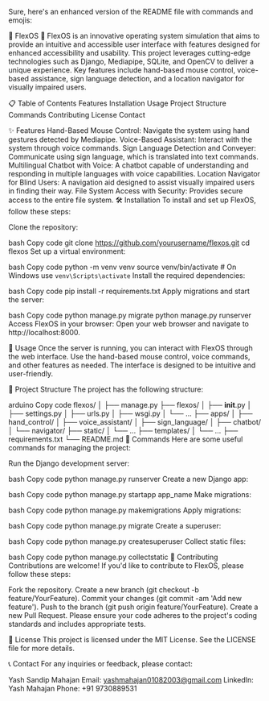 
Sure, here's an enhanced version of the README file with commands and emojis:

🌟 FlexOS 🌟
FlexOS is an innovative operating system simulation that aims to provide an intuitive and accessible user interface with features designed for enhanced accessibility and usability. This project leverages cutting-edge technologies such as Django, Mediapipe, SQLite, and OpenCV to deliver a unique experience. Key features include hand-based mouse control, voice-based assistance, sign language detection, and a location navigator for visually impaired users.

📋 Table of Contents
Features
Installation
Usage
Project Structure
Commands
Contributing
License
Contact

✨ Features
Hand-Based Mouse Control: Navigate the system using hand gestures detected by Mediapipe.
Voice-Based Assistant: Interact with the system through voice commands.
Sign Language Detection and Conveyer: Communicate using sign language, which is translated into text commands.
Multilingual Chatbot with Voice: A chatbot capable of understanding and responding in multiple languages with voice capabilities.
Location Navigator for Blind Users: A navigation aid designed to assist visually impaired users in finding their way.
File System Access with Security: Provides secure access to the entire file system.
🛠 Installation
To install and set up FlexOS, follow these steps:

Clone the repository:

bash
Copy code
git clone https://github.com/yourusername/flexos.git
cd flexos
Set up a virtual environment:

bash
Copy code
python -m venv venv
source venv/bin/activate  # On Windows use `venv\Scripts\activate`
Install the required dependencies:

bash
Copy code
pip install -r requirements.txt
Apply migrations and start the server:

bash
Copy code
python manage.py migrate
python manage.py runserver
Access FlexOS in your browser:
Open your web browser and navigate to http://localhost:8000.

🚀 Usage
Once the server is running, you can interact with FlexOS through the web interface. Use the hand-based mouse control, voice commands, and other features as needed. The interface is designed to be intuitive and user-friendly.

📂 Project Structure
The project has the following structure:

arduino
Copy code
flexos/
│
├── manage.py
├── flexos/
│   ├── __init__.py
│   ├── settings.py
│   ├── urls.py
│   ├── wsgi.py
│   └── ...
├── apps/
│   ├── hand_control/
│   ├── voice_assistant/
│   ├── sign_language/
│   ├── chatbot/
│   └── navigator/
├── static/
│   └── ...
├── templates/
│   └── ...
├── requirements.txt
└── README.md
📝 Commands
Here are some useful commands for managing the project:

Run the Django development server:

bash
Copy code
python manage.py runserver
Create a new Django app:

bash
Copy code
python manage.py startapp app_name
Make migrations:

bash
Copy code
python manage.py makemigrations
Apply migrations:

bash
Copy code
python manage.py migrate
Create a superuser:

bash
Copy code
python manage.py createsuperuser
Collect static files:

bash
Copy code
python manage.py collectstatic
🤝 Contributing
Contributions are welcome! If you'd like to contribute to FlexOS, please follow these steps:

Fork the repository.
Create a new branch (git checkout -b feature/YourFeature).
Commit your changes (git commit -am 'Add new feature').
Push to the branch (git push origin feature/YourFeature).
Create a new Pull Request.
Please ensure your code adheres to the project's coding standards and includes appropriate tests.

📄 License
This project is licensed under the MIT License. See the LICENSE file for more details.

📞 Contact
For any inquiries or feedback, please contact:

Yash Sandip Mahajan
Email: yashmahajan01082003@gmail.com
LinkedIn: Yash Mahajan
Phone: +91 9730889531

